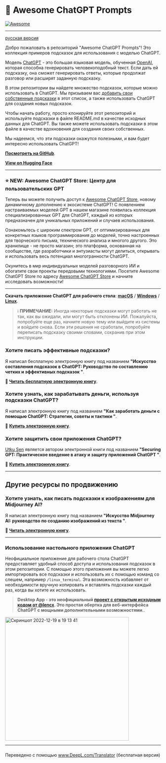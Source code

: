 <p align="center"><h1>🧠 Awesome ChatGPT Prompts</h1></p>

[![Awesome](https://cdn.rawgit.com/sindresorhus/awesome/d7305f38d29fed78fa85652e3a63e154dd8e8829/media/badge.svg)](https://github.com/sindresorhus/awesome)

---

[русская версия](https://github.com/smartmanru/awesome-chatgpt-prompts-ru/blob/main/README-ru.md)

Добро пожаловать в репозиторий "Awesome ChatGPT Prompts"! Это коллекция примеров подсказок для использования с моделью ChatGPT.

Модель [ChatGPT](https://chat.openai.com/chat) - это большая языковая модель, обученная [OpenAI](https://openai.com), которая способна генерировать человекоподобный текст. Если дать ей подсказку, она сможет генерировать ответы, которые продолжат разговор или расширят заданную подсказку.

В этом репозитории вы найдете множество подсказок, которые можно использовать в ChatGPT. Мы призываем вас [добавить свои собственные подсказки](https://github.com/f/awesome-chatgpt-prompts/edit/main/README.md) в этот список, а также использовать ChatGPT для создания новых подсказок.

Чтобы начать работу, просто клонируйте этот репозиторий и используйте подсказки в файле README.md в качестве исходных данных для ChatGPT. Вы также можете использовать подсказки в этом файле в качестве вдохновения для создания своих собственных.

Мы надеемся, что эти подсказки окажутся полезными, и вам будет интересно использовать ChatGPT!

**[Посмотреть на GitHub](https://github.com/f/awesome-chatgpt-prompts)**.

**[View on Hugging Face](https://huggingface.co/datasets/fka/awesome-chatgpt-prompts/)**

---

### ⭐️ NEW: Awesome ChatGPT Store: Центр для пользовательских GPT

Теперь вы можете получить доступ к [Awesome ChatGPT Store](https://github.com/devisasari/awesome-chatgpt-store), новому динамичному дополнению к экосистеме ChatGPT! С появлением настраиваемых моделей GPT в нашем магазине появилась коллекция специализированных GPT для ChatGPT, каждый из которых предназначен для уникальных приложений и случаев использования.

Ознакомьтесь с широким спектром GPT, от оптимизированных для конкретных языков программирования до моделей, точно настроенных для творческого письма, технического анализа и многого другого. Это хранилище - не просто магазин; это платформа, основанная на сообществе, где разработчики и энтузиасты могут делиться, открывать и использовать весь потенциал многогранности ChatGPT.

Окунитесь в мир индивидуальных моделей разговорного ИИ и обогатите свои проекты передовыми технологиями. Посетите Awesome ChatGPT Store по адресу [Awesome ChatGPT Store](https://github.com/devisasari/awesome-chatgpt-store) и начните исследовать возможности!

---

**Скачать приложение ChatGPT для рабочего стола**: **[macOS](https://github.com/lencx/ChatGPT/releases/download/v0.10.1/ChatGPT_0.10.1_x64.dmg)** / **[Windows](https://github.com/lencx/ChatGPT/releases/download/v0.10.1/ChatGPT_0.10.1_x64_en-US.msi)** / **[Linux](https://github.com/lencx/ChatGPT/releases/download/v0.10.1/chat-gpt_0.10.1_amd64.deb)**.

> ℹ️ **ПРИМЕЧАНИЕ:** Иногда некоторые подсказки могут работать не так, как вы ожидали, или могут быть отклонены ИИ. Пожалуйста, попробуйте еще раз, начните новую тему или выйдите из системы и войдите снова. Если эти решения не сработали, попробуйте переписать подсказку своими словами, сохранив при этом инструкции.

### Хотите писать эффективные подсказки?

Я написал бесплатную электронную книгу под названием **"Искусство составления подсказок в ChatGPT: Руководство по составлению четких и эффективных подсказок "**.

📖 **[Читать бесплатную электронную книгу](https://fka.gumroad.com/l/art-of-chatgpt-prompting)**.

### Хотите узнать, как зарабатывать деньги, используя подсказки ChatGPT?

Я написал электронную книгу под названием **"Как заработать деньги с помощью ChatGPT: Стратегии, советы и тактики "**.

📖 **[Купить электронную книгу](https://fka.gumroad.com/l/how-to-make-money-with-chatgpt)**.

### Хотите защитить свои приложения ChatGPT?

[Utku Şen](https://twitter.com/utkusen) является автором электронной книги под названием **"Securing GPT: Практическое введение в атаку и защиту приложений ChatGPT "**.

📖 **[Купить электронную книгу](https://utkusen.gumroad.com/l/securing-gpt-attack-defend-chatgpt-applications)**.

---

## Другие ресурсы по продвижению

### Хотите узнать, как писать подсказки к изображениям для Midjourney AI?

Я написал электронную книгу под названием **"Искусство Midjourney AI: руководство по созданию изображений из текста "**.

📖 **[Читать электронную книгу](https://fka.gumroad.com/l/the-art-of-midjourney-ai-guide-to-creating-images-from-text)**.

---

### Использование настольного приложения ChatGPT

Неофициальное приложение для рабочего стола ChatGPT предоставляет удобный способ доступа и использования подсказок в этом репозитории. С помощью этого приложения вы можете легко импортировать все подсказки и использовать их с помощью команд со слешем, например `/linux_terminal`. Эта возможность избавляет от необходимости вручную копировать и вставлять подсказки каждый раз, когда вы хотите их использовать.

> **Desktop App - это неофициальный [проект с открытым исходным кодом от @lencx](https://github.com/lencx/ChatGPT). Это простая обертка для веб-интерфейса ChatGPT с мощными дополнительными возможностями.**.

<img width="400" alt="Скриншот 2022-12-19 в 19 13 41" src="https://user-images.githubusercontent.com/196477/208471439-877c2bcf-93ec-4ad9-9cb0-7e4ed7b1756a.png">

---

### 

Переведено с помощью www.DeepL.com/Translator (бесплатная версия)
